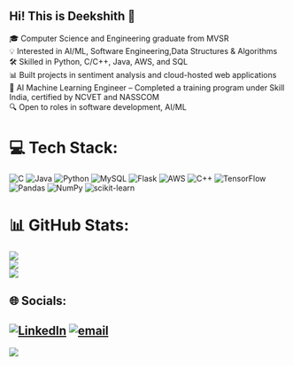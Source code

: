 ## Hi! This is Deekshith 💫
🎓 Computer Science and Engineering graduate from MVSR <br>
💡 Interested in AI/ML, Software Engineering,Data Structures & Algorithms<br>
🛠️ Skilled in Python, C/C++, Java, AWS, and SQL<br>
📊 Built projects in sentiment analysis and cloud-hosted web applications<br>
💼 AI Machine Learning Engineer – Completed a training program under Skill India, certified by NCVET and NASSCOM<br>
🔍 Open to roles in software development, AI/ML<br>

# 💻 Tech Stack:
![C](https://img.shields.io/badge/c-%2300599C.svg?style=plastic&logo=c&logoColor=white) ![Java](https://img.shields.io/badge/java-%23ED8B00.svg?style=plastic&logo=openjdk&logoColor=white) ![Python](https://img.shields.io/badge/python-3670A0?style=plastic&logo=python&logoColor=ffdd54) ![MySQL](https://img.shields.io/badge/mysql-4479A1.svg?style=plastic&logo=mysql&logoColor=white) ![Flask](https://img.shields.io/badge/flask-%23000.svg?style=plastic&logo=flask&logoColor=white) ![AWS](https://img.shields.io/badge/AWS-%23FF9900.svg?style=plastic&logo=amazon-aws&logoColor=white) ![C++](https://img.shields.io/badge/c++-%2300599C.svg?style=plastic&logo=c%2B%2B&logoColor=white) ![TensorFlow](https://img.shields.io/badge/TensorFlow-%23FF6F00.svg?style=plastic&logo=TensorFlow&logoColor=white) ![Pandas](https://img.shields.io/badge/pandas-%23150458.svg?style=plastic&logo=pandas&logoColor=white) ![NumPy](https://img.shields.io/badge/numpy-%23013243.svg?style=plastic&logo=numpy&logoColor=white) ![scikit-learn](https://img.shields.io/badge/scikit--learn-%23F7931E.svg?style=plastic&logo=scikit-learn&logoColor=white)


# 📊 GitHub Stats:
</div align="center">

![](https://github-readme-stats.vercel.app/api?username=SripadhiDeekshith&theme=dark&hide_border=false&include_all_commits=false&count_private=false)<br/>
![](https://nirzak-streak-stats.vercel.app/?user=SripadhiDeekshith&theme=dark&hide_border=false)<br/>
![](https://github-readme-stats.vercel.app/api/top-langs/?username=SripadhiDeekshith&theme=dark&hide_border=false&include_all_commits=false&count_private=false&layout=compact)

</div>


## 🌐 Socials:
[![LinkedIn](https://img.shields.io/badge/LinkedIn-%230077B5.svg?logo=linkedin&logoColor=white)](https://linkedin.com/in/deekshith-sripadhi-5a922428b) [![email](https://img.shields.io/badge/Email-D14836?logo=gmail&logoColor=white)](mailto:deekshithsripadhi@gmail.com) 
---
[![](https://visitcount.itsvg.in/api?id=SripadhiDeekshith&icon=5&color=0)](https://visitcount.itsvg.in)



